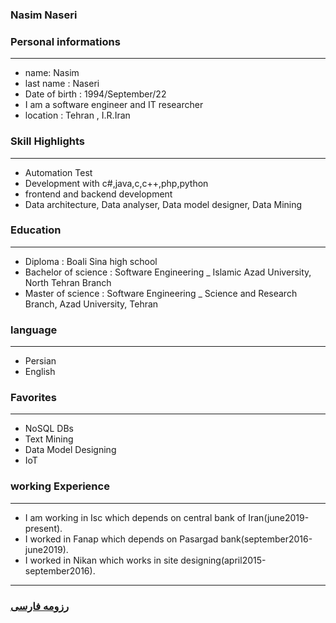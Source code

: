 
### Nasim Naseri


### Personal informations

---
+ name: Nasim
+ last name : Naseri
+ Date of birth : 1994/September/22
+ I am a software engineer and IT researcher
+ location : Tehran , I.R.Iran


### Skill Highlights

---
+ Automation Test
+ Development with c#,java,c,c++,php,python
+ frontend and backend development
+ Data architecture, Data analyser, Data model designer, Data Mining


### Education

---
+ Diploma : Boali Sina high school
+ Bachelor of science : Software Engineering
_ Islamic Azad University, North Tehran Branch
+ Master of science : Software Engineering
_ Science and Research Branch, Azad University, Tehran


### language

---
+ Persian
+ English

### Favorites

---
+ NoSQL DBs
+ Text Mining
+ Data Model Designing
+ IoT

### working Experience

---
+ I am working in Isc which depends on central bank of Iran(june2019-present).
+ I worked in Fanap which depends on Pasargad bank(september2016-june2019).
+ I worked in Nikan which works in site designing(april2015-september2016).



--- 
### [رزومه فارسی](resume-fa.md)
